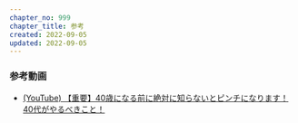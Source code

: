 ```yaml
---
chapter_no: 999
chapter_title: 参考
created: 2022-09-05
updated: 2022-09-05
---
```

### 参考動画
- [(YouTube) 【重要】40歳になる前に絶対に知らないとピンチになります！40代がやるべきこと！ ](https://youtu.be/sCYBupc-Zcs)
